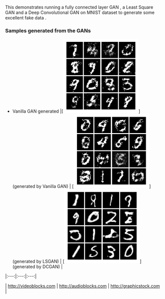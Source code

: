 This demonstrates running a fully connected layer GAN , a Least Square GAN and a Deep Convolutional GAN on MNIST dataset to generate some excellent fake data .

### Samples generated from the GANs

* Vanilla GAN generated
|[![Vanilla GAN output](fully_connected_mnist.png)](generated by Vanilla GAN) | [![LSGAN output](lsgan_mnist.png)](generated by LSGAN) | [![DCGAN output](dcgan_mnist.png)](generated by DCGAN) |

|:---:|:---:|:---:|

| http://videoblocks.com | http://audioblocks.com | http://graphicstock.com |
